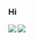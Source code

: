 ### Hi

<img align="left" src="https://img.shields.io/static/v1?label=cocoui&message=100%&color=00FF00">
<img align="left" src="https://img.shields.io/static/v1?label=cococanvas&message=1%&color=FF0000">
